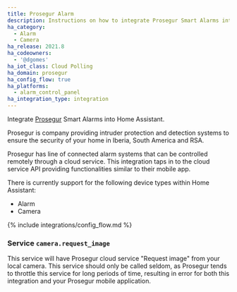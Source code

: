 ```yaml
---
title: Prosegur Alarm
description: Instructions on how to integrate Prosegur Smart Alarms into Home Assistant.
ha_category:
  - Alarm
  - Camera
ha_release: 2021.8
ha_codeowners:
  - '@dgomes'
ha_iot_class: Cloud Polling
ha_domain: prosegur
ha_config_flow: true
ha_platforms:
  - alarm_control_panel
ha_integration_type: integration
---
```


Integrate [Prosegur](https://www.prosegur.com/) Smart Alarms into Home Assistant. 

Prosegur is company providing intruder protection and detection systems to ensure the security of your home in Iberia, South America and RSA. 

Prosegur has line of connected alarm systems that can be controlled remotely through a cloud service. This integration taps in to the cloud service API providing functionalities similar to their mobile app.

There is currently support for the following device types within Home Assistant:
- Alarm
- Camera

{% include integrations/config_flow.md %}

### Service `camera.request_image`

This service will have Prosegur cloud service "Request image" from your local camera. This service should only be called seldom, as Prosegur tends to throttle this service for long periods of time, resulting in error for both this integration and your Prosegur mobile application.

